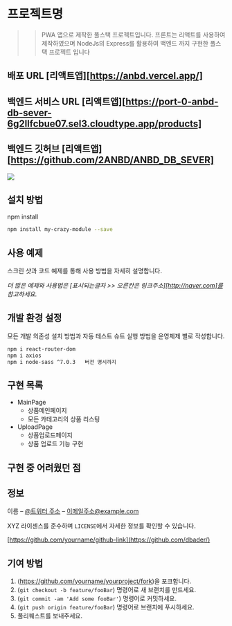 # 프로젝트명
>> PWA 앱으로 제작한 풀스택 프로젝트입니다.
>> 프론트는 리액트를 사용하여 제작하였으며 NodeJs의 Express를 활용하여 백엔드 까지 구현한 풀스택 프로젝트 입니다

## 배포 URL [리액트앱][https://anbd.vercel.app/]
## 백엔드 서비스 URL [리액트앱][https://port-0-anbd-db-sever-6g2llfcbue07.sel3.cloudtype.app/products]
## 백엔드 깃허브 [리액트앱][https://github.com/2ANBD/ANBD_DB_SEVER]

![](https://user-images.githubusercontent.com/105581009/228405204-7e20471d-a4a5-4362-8ddf-d523d85df7ae.png)

## 설치 방법

npm install 

```sh  <!-- 디펜던시 목록 -->
npm install my-crazy-module --save
```

## 사용 예제

스크린 샷과 코드 예제를 통해 사용 방법을 자세히 설명합니다.

_더 많은 예제와 사용법은 [표시되는글자 >> 오른칸은 링크주소][http://naver.com]를 참고하세요._

## 개발 환경 설정

모든 개발 의존성 설치 방법과 자동 테스트 슈트 실행 방법을 운영체제 별로 작성합니다.

```sh
npm i react-router-dom  
npm i axios 
npm i node-sass ^7.0.3   버전 명시까지

```

## 구현 목록

* MainPage
    * 상품메인페이지
    * 모든 카테고리의 상품 리스팅
* UploadPage
    * 상품업로드페이지
    * 상품 업로드 기능 구현


## 구현 중 어려웠던 점

## 정보

이름 – [@트위터 주소](https://twitter.com/dbader_org) – 이메일주소@example.com

XYZ 라이센스를 준수하며 ``LICENSE``에서 자세한 정보를 확인할 수 있습니다.

[https://github.com/yourname/github-link](https://github.com/dbader/)

## 기여 방법

1. (<https://github.com/yourname/yourproject/fork>)을 포크합니다.
2. (`git checkout -b feature/fooBar`) 명령어로 새 브랜치를 만드세요.
3. (`git commit -am 'Add some fooBar'`) 명령어로 커밋하세요.
4. (`git push origin feature/fooBar`) 명령어로 브랜치에 푸시하세요. 
5. 풀리퀘스트를 보내주세요.

<!-- Markdown link & img dfn's -->
[npm-image]: https://img.shields.io/npm/v/datadog-metrics.svg?style=flat-square
[npm-url]: https://npmjs.org/package/datadog-metrics
[npm-downloads]: https://img.shields.io/npm/dm/datadog-metrics.svg?style=flat-square
[travis-image]: https://img.shields.io/travis/dbader/node-datadog-metrics/master.svg?style=flat-square
[travis-url]: https://travis-ci.org/dbader/node-datadog-metrics
[wiki]: https://github.com/yourname/yourproject/wiki